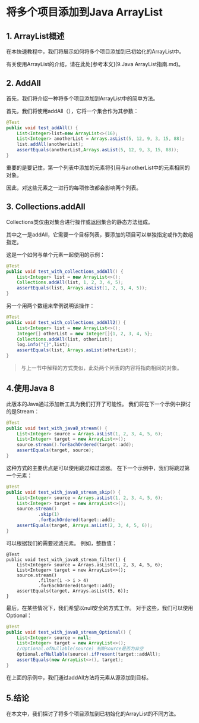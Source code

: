 # 将多个项目添加到Java ArrayList

## 1. ArrayList概述
在本快速教程中，我们将展示如何将多个项目添加到已初始化的ArrayList中。

有关使用ArrayList的介绍，请在此处[参考本文](9.Java ArrayList指南.md)。

## 2. AddAll
首先，我们将介绍一种将多个项目添加到ArrayList中的简单方法。

首先，我们将使用addAll（），它将一个集合作为其参数：

```java
@Test
public void test_addAll() {
    List<Integer>list=new ArrayList<>(16);
    List<Integer> anotherList = Arrays.asList(5, 12, 9, 3, 15, 88);
    list.addAll(anotherList);
    assertEquals(anotherList,Arrays.asList(5, 12, 9, 3, 15, 88));
}
```

重要的是要记住，第一个列表中添加的元素将引用与anotherList中的元素相同的对象。

因此，对这些元素之一进行的每项修改都会影响两个列表。

## 3. Collections.addAll
Collections类仅由对集合进行操作或返回集合的静态方法组成。

其中之一是addAll，它需要一个目标列表，要添加的项目可以单独指定或作为数组指定。

这是一个如何与单个元素一起使用的示例：

```java
@Test
public void test_with_collections_addAll() {
    List<Integer> list = new ArrayList<>();
    Collections.addAll(list, 1, 2, 3, 4, 5);
    assertEquals(list, Arrays.asList(1, 2, 3, 4, 5));
}
```

另一个用两个数组来举例说明该操作：

```java
@Test
public void test_with_collections_addAll2() {
    List<Integer> list = new ArrayList<>();
    Integer[] otherList = new Integer[]{1, 2, 3, 4, 5};
    Collections.addAll(list, otherList);
    log.info("{}",list);
    assertEquals(list, Arrays.asList(otherList));
}
```

>  与上一节中解释的方式类似，此处两个列表的内容将指向相同的对象。

## 4.使用Java 8
此版本的Java通过添加新工具为我们打开了可能性。 我们将在下一个示例中探讨的是Stream：

```java
@Test
public void test_with_java8_stream() {
    List<Integer> source = Arrays.asList(1, 2, 3, 4, 5, 6);
    List<Integer> target = new ArrayList<>();
    source.stream().forEachOrdered(target::add);
    assertEquals(target, source);
}
```

这种方式的主要优点是可以使用跳过和过滤器。 在下一个示例中，我们将跳过第一个元素：

```java
@Test
public void test_with_java8_stream_skip() {
    List<Integer> source = Arrays.asList(1, 2, 3, 4, 5, 6);
    List<Integer> target = new ArrayList<>();
    source.stream()
            .skip(1)
            .forEachOrdered(target::add);
    assertEquals(target, Arrays.asList(2, 3, 4, 5, 6));
}
```

可以根据我们的需要过滤元素。 例如，整数值：

```
@Test
public void test_with_java8_stream_filter() {
    List<Integer> source = Arrays.asList(1, 2, 3, 4, 5, 6);
    List<Integer> target = new ArrayList<>();
    source.stream()
            .filter(i -> i > 4)
            .forEachOrdered(target::add);
    assertEquals(target, Arrays.asList(5, 6));
}
```

最后，在某些情况下，我们希望以null安全的方式工作。 对于这些，我们可以使用Optional：

```java
@Test
public void test_with_java8_stream_Optional() {
    List<Integer> source = null;
    List<Integer> target = new ArrayList<>();
    //Optional.ofNullable(source) 判断source是否为非空
    Optional.ofNullable(source).ifPresent(target::addAll);
    assertEquals(new ArrayList<>(), target);
}
```

在上面的示例中，我们通过addAll方法将元素从源添加到目标。

## 5.结论
在本文中，我们探讨了将多个项目添加到已初始化的ArrayList的不同方法。